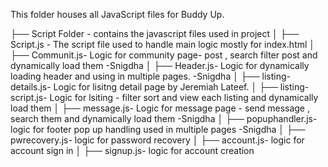 This folder houses all JavaScript files for Buddy Up.

├── Script Folder - contains the javascript files used in project
│ ├── Script.js - The script file used to handle main logic mostly for index.html
│ ├── Communit.js- Logic for community page- post , search filter post and dynamically load them -Snigdha
│ ├── Header.js- Logic for dynamically loading header and using in  multiple pages. -Snigdha
│ ├── listing-details.js- Logic for lisitng detail page by Jeremiah Lateef.
│ ├── listing-script.js- Logic for lsiting - filter sort and view each listing and dynamically load them
│ ├── message.js- Logic for message page - send message , search them and dynamically load them -Snigdha
│ ├── popuphandler.js- logic for footer pop up handling used in multiple pages -Snigdha
│ ├── pwrecovery.js- logic for password recovery
│ ├── account.js- logic for account sign in 
│ ├── signup.js- logic for account creation